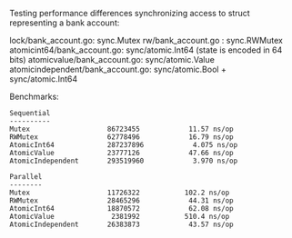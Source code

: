Testing performance differences synchronizing access to struct representing a bank account:

lock/bank_account.go: sync.Mutex
rw/bank_account.go  : sync.RWMutex 
atomicint64/bank_account.go: sync/atomic.Int64 (state is encoded in 64 bits)
atomicvalue/bank_account.go: sync/atomic.Value 
atomicindependent/bank_account.go: sync/atomic.Bool + sync/atomic.Int64


Benchmarks:
```
Sequential
----------
Mutex          	    	86723455	        11.57 ns/op
RWMutex        	    	62778496	        16.79 ns/op
AtomicInt64         	287237896	         4.075 ns/op
AtomicValue    	    	23777126	        47.66 ns/op
AtomicIndependent    	293519960	         3.970 ns/op

Parallel
--------
Mutex                	11726322	       102.2 ns/op
RWMutex              	28465296	        44.31 ns/op
AtomicInt64         	18870572	        62.08 ns/op
AtomicValue         	 2381992	       510.4 ns/op
AtomicIndependent    	26383873	        43.57 ns/op
```
